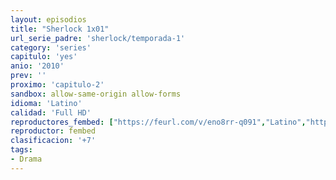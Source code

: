 ```yaml
---
layout: episodios
title: "Sherlock 1x01"
url_serie_padre: 'sherlock/temporada-1'
category: 'series'
capitulo: 'yes'
anio: '2010'
prev: ''
proximo: 'capitulo-2'
sandbox: allow-same-origin allow-forms
idioma: 'Latino'
calidad: 'Full HD'
reproductores_fembed: ["https://feurl.com/v/eno8rr-q091","Latino","https://feurl.com/v/en98rj4d0v1","Latino","https://feurl.com/v/1xoq2k8mxo4","Latino","https://myurlshort.live/v/w1z7ehn7lpq6eyl","Latino"]
reproductor: fembed
clasificacion: '+7'
tags:
- Drama
---
```












